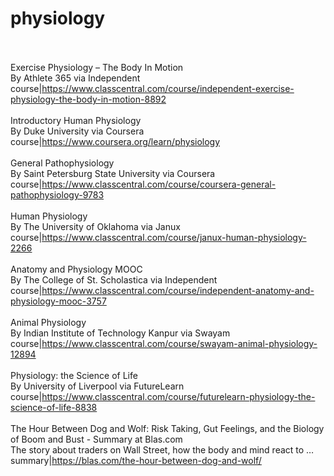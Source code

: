 # physiology<br><br>

Exercise Physiology – The Body In Motion<br>By Athlete 365 via Independent<br>course|https://www.classcentral.com/course/independent-exercise-physiology-the-body-in-motion-8892<br><br>
Introductory Human Physiology<br>By Duke University via Coursera<br>course|https://www.coursera.org/learn/physiology<br><br>
General Pathophysiology<br>By Saint Petersburg State University via Coursera<br>course|https://www.classcentral.com/course/coursera-general-pathophysiology-9783<br><br>
Human Physiology<br>By The University of Oklahoma via Janux<br>course|https://www.classcentral.com/course/janux-human-physiology-2266<br><br>
Anatomy and Physiology MOOC<br>By The College of St. Scholastica via Independent<br>course|https://www.classcentral.com/course/independent-anatomy-and-physiology-mooc-3757<br><br>
Animal Physiology<br>By Indian Institute of Technology Kanpur via Swayam<br>course|https://www.classcentral.com/course/swayam-animal-physiology-12894<br><br>
Physiology: the Science of Life<br>By University of Liverpool via FutureLearn<br>course|https://www.classcentral.com/course/futurelearn-physiology-the-science-of-life-8838<br><br>
The Hour Between Dog and Wolf: Risk Taking, Gut Feelings, and the Biology of Boom and Bust - Summary at Blas.com<br>The story about traders on Wall Street, how the body and mind react to …<br>summary|https://blas.com/the-hour-between-dog-and-wolf/<br><br>
